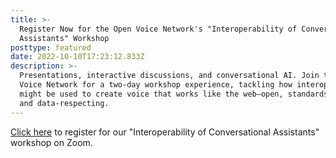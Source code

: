 ```yaml
---
title: >-
  Register Now for the Open Voice Network's "Interoperability of Conversational
  Assistants" Workshop
posttype: featured
date: 2022-10-10T17:23:12.833Z
description: >-
  Presentations, interactive discussions, and conversational AI. Join the Open
  Voice Network for a two-day workshop experience, tackling how interoperability
  might be used to create voice that works like the web—open, standards-based,
  and data-respecting.
---
```

<a href="https://zoom.us/webinar/register/WN_CMqYLIOTR2qs7zNbD10ing" target="_blank">Click here</a> to register for our "Interoperability of Conversational Assistants" workshop on Zoom.
